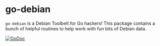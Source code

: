 go-debian
=========

`go-debian` is a Debian Toolbelt for Go hackers! This package contains a bunch
of helpful routines to help work with fun bits of Debian data.


[![GoDoc](https://godoc.org/pault.ag/go/debian?status.svg)](https://godoc.org/pault.ag/go/debian)
